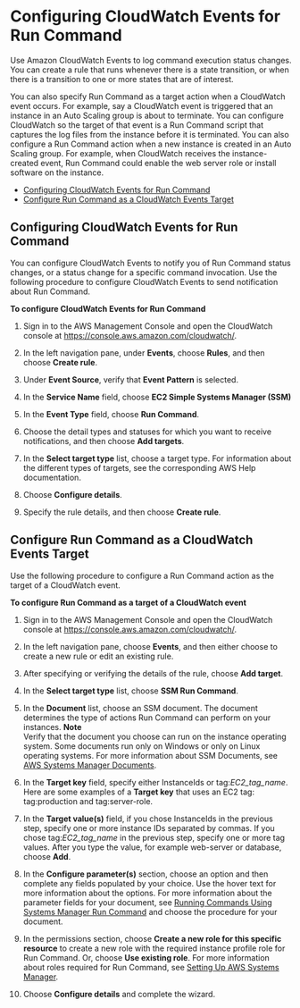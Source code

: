 # Configuring CloudWatch Events for Run Command<a name="rc-cwe"></a>

Use Amazon CloudWatch Events to log command execution status changes\. You can create a rule that runs whenever there is a state transition, or when there is a transition to one or more states that are of interest\. 

You can also specify Run Command as a target action when a CloudWatch event occurs\. For example, say a CloudWatch event is triggered that an instance in an Auto Scaling group is about to terminate\. You can configure CloudWatch so the target of that event is a Run Command script that captures the log files from the instance before it is terminated\. You can also configure a Run Command action when a new instance is created in an Auto Scaling group\. For example, when CloudWatch receives the instance\-created event, Run Command could enable the web server role or install software on the instance\.
+ [Configuring CloudWatch Events for Run Command](#rc-cwe-logging)
+ [Configure Run Command as a CloudWatch Events Target](#rc-cwe-target)

## Configuring CloudWatch Events for Run Command<a name="rc-cwe-logging"></a>

You can configure CloudWatch Events to notify you of Run Command status changes, or a status change for a specific command invocation\. Use the following procedure to configure CloudWatch Events to send notification about Run Command\. 

**To configure CloudWatch Events for Run Command**

1. Sign in to the AWS Management Console and open the CloudWatch console at [https://console\.aws\.amazon\.com/cloudwatch/](https://console.aws.amazon.com/cloudwatch/)\.

1. In the left navigation pane, under **Events**, choose **Rules**, and then choose **Create rule**\.

1. Under **Event Source**, verify that **Event Pattern** is selected\.

1. In the **Service Name** field, choose **EC2 Simple Systems Manager \(SSM\)**

1. In the **Event Type** field, choose **Run Command**\.

1. Choose the detail types and statuses for which you want to receive notifications, and then choose **Add targets**\.

1. In the **Select target type** list, choose a target type\. For information about the different types of targets, see the corresponding AWS Help documentation\. 

1. Choose **Configure details**\.

1. Specify the rule details, and then choose **Create rule**\.

## Configure Run Command as a CloudWatch Events Target<a name="rc-cwe-target"></a>

Use the following procedure to configure a Run Command action as the target of a CloudWatch event\.

**To configure Run Command as a target of a CloudWatch event**

1. Sign in to the AWS Management Console and open the CloudWatch console at [https://console\.aws\.amazon\.com/cloudwatch/](https://console.aws.amazon.com/cloudwatch/)\.

1. In the left navigation pane, choose **Events**, and then either choose to create a new rule or edit an existing rule\.

1. After specifying or verifying the details of the rule, choose **Add target**\.

1. In the **Select target type** list, choose **SSM Run Command**\. 

1. In the **Document** list, choose an SSM document\. The document determines the type of actions Run Command can perform on your instances\.
**Note**  
Verify that the document you choose can run on the instance operating system\. Some documents run only on Windows or only on Linux operating systems\. For more information about SSM Documents, see [AWS Systems Manager Documents](sysman-ssm-docs.md)\.

1. In the **Target key** field, specify either InstanceIds or tag:*EC2\_tag\_name*\. Here are some examples of a **Target key** that uses an EC2 tag: tag:production and tag:server\-role\.

1. In the **Target value\(s\)** field, if you chose InstanceIds in the previous step, specify one or more instance IDs separated by commas\. If you chose tag:*EC2\_tag\_name* in the previous step, specify one or more tag values\. After you type the value, for example web\-server or database, choose **Add**\.

1. In the **Configure parameter\(s\)** section, choose an option and then complete any fields populated by your choice\. Use the hover text for more information about the options\. For more information about the parameter fields for your document, see [Running Commands Using Systems Manager Run Command](run-command.md) and choose the procedure for your document\.

1. In the permissions section, choose **Create a new role for this specific resource** to create a new role with the required instance profile role for Run Command\. Or, choose **Use existing role**\. For more information about roles required for Run Command, see [Setting Up AWS Systems Manager](systems-manager-setting-up.md)\.

1. Choose **Configure details** and complete the wizard\.